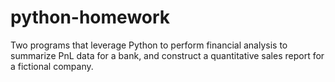 # python-homework
Two programs that leverage Python to perform financial analysis to summarize PnL data for a bank, and construct a quantitative sales report for a fictional company.
